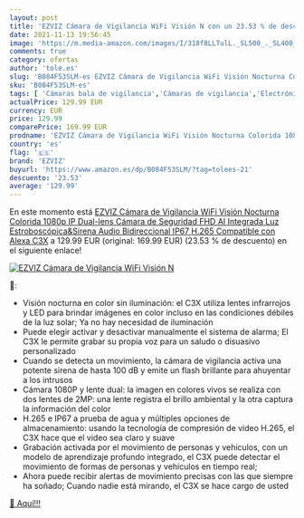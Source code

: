 ```yaml
---
layout: post
title: 'EZVIZ Cámara de Vigilancia WiFi Visión N con un 23.53 % de descuento'
date: 2021-11-13 19:56:45
image: 'https://m.media-amazon.com/images/I/318f8LLTulL._SL500_._SL400_.jpg'
comments: true
category: ofertas
author: 'tole.es'
slug: 'B084F53SLM-es EZVIZ Cámara de Vigilancia WiFi Visión Nocturna Colorida...'
sku: 'B084F53SLM-es'
tags: [ 'Cámaras bala de vigilancia','Cámaras de vigilancia','Electrónica','Fotografía y videocámaras','alexa','ezviz', ]
actualPrice: 129.99 EUR
currency: EUR
price: 129.99
comparePrice: 169.99 EUR
prodname: 'EZVIZ Cámara de Vigilancia WiFi Visión Nocturna Colorida 1080p  IP Dual-lens Cámara de Seguridad FHD AI Integrada  Luz Estroboscópica&Sirena  Audio Bidireccional  IP67  H.265  Compatible con Alexa C3X'
country: 'es'
flag: '🇪🇸'
brand: 'EZVIZ'
buyurl: 'https://www.amazon.es/dp/B084F53SLM/?tag=tolees-21'
descuento: '23.53'
average: '129.99'
---
```


En este momento está [EZVIZ Cámara de Vigilancia WiFi Visión Nocturna Colorida 1080p  IP Dual-lens Cámara de Seguridad FHD AI Integrada  Luz Estroboscópica&Sirena  Audio Bidireccional  IP67  H.265  Compatible con Alexa C3X](https://www.amazon.es/dp/B084F53SLM/?tag=tolees-21) a 129.99 EUR (original: 169.99 EUR) (23.53 %  de descuento) en el siguiente enlace!

[![EZVIZ Cámara de Vigilancia WiFi Visión N](https://m.media-amazon.com/images/I/318f8LLTulL._SL500_._SL400_.jpg)](https://www.amazon.es/dp/B084F53SLM/?tag=tolees-21)

🔎:

- Visión nocturna en color sin iluminación: el C3X utiliza lentes infrarrojos y LED para brindar imágenes en color incluso en las condiciones débiles de la luz solar; Ya no hay necesidad de iluminación
- Puede elegir activar y desactivar manualmente el sistema de alarma; El C3X le permite grabar su propia voz para un saludo o disuasivo personalizado
- Cuando se detecta un movimiento, la cámara de vigilancia activa una potente sirena de hasta 100 dB y emite un flash brillante para ahuyentar a los intrusos
- Cámara 1080P y lente dual: la imagen en colores vivos se realiza con dos lentes de 2MP: una lente registra el brillo ambiental y la otra captura la información del color
- H.265 e IP67 a prueba de agua y múltiples opciones de almacenamiento: usando la tecnología de compresión de video H.265, el C3X hace que el video sea claro y suave
- Grabación activada por el movimiento de personas y vehículos, con un modelo de aprendizaje profundo integrado, el C3X puede detectar el movimiento de formas de personas y vehículos en tiempo real;
- Ahora puede recibir alertas de movimiento precisas con las que siempre ha soñado; Cuando nadie está mirando, el C3X se hace cargo de usted

[🛒 Aquí!!!](https://www.amazon.es/dp/B084F53SLM/?tag=tolees-21)
